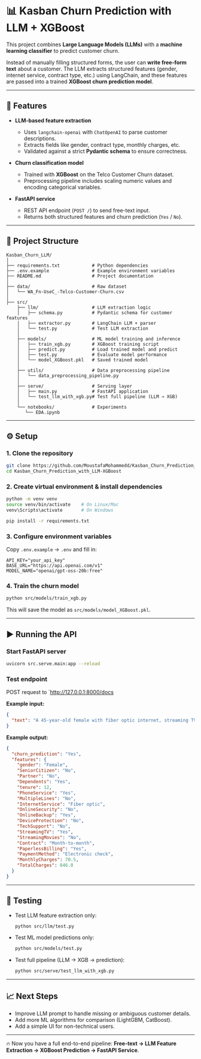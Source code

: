 # 📊 Kasban Churn Prediction with LLM + XGBoost

This project combines **Large Language Models (LLMs)** with a **machine learning classifier** to predict customer churn.

Instead of manually filling structured forms, the user can **write free-form text** about a customer. The LLM extracts structured features (gender, internet service, contract type, etc.) using LangChain, and these features are passed into a trained **XGBoost churn prediction model**.

---

## 🚀 Features

* **LLM-based feature extraction**

  * Uses `langchain-openai` with `ChatOpenAI` to parse customer descriptions.
  * Extracts fields like gender, contract type, monthly charges, etc.
  * Validated against a strict **Pydantic schema** to ensure correctness.

* **Churn classification model**

  * Trained with **XGBoost** on the Telco Customer Churn dataset.
  * Preprocessing pipeline includes scaling numeric values and encoding categorical variables.

* **FastAPI service**

  * REST API endpoint (`POST /`) to send free-text input.
  * Returns both structured features and churn prediction (`Yes` / `No`).

---

## 📂 Project Structure

```
Kasban_Churn_LLM/
│
├── requirements.txt            # Python dependencies
├── .env.example                # Example environment variables
├── README.md                   # Project documentation
│
├── data/                       # Raw dataset
│   └── WA_Fn-UseC_-Telco-Customer-Churn.csv
│
├── src/
    ├── llm/                    # LLM extraction logic
    │   ├── schema.py           # Pydantic schema for customer features
    │   ├── extractor.py        # LangChain LLM + parser
    │   └── test.py             # Test LLM extraction
    │
    ├── models/                 # ML model training and inference
    │   ├── train_xgb.py        # XGBoost training script
    │   ├── predict.py          # Load trained model and predict
    │   ├── test.py             # Evaluate model performance
    │   └── model_XGBoost.pkl   # Saved trained model
    │
    ├── utils/                  # Data preprocessing pipeline
    │   └── data_preprocessing_pipeline.py
    │
    ├── serve/                  # Serving layer
    │   ├── main.py             # FastAPI application
    │   └── test_llm_with_xgb.py# Test full pipeline (LLM → XGB)
    │
    └── notebooks/              # Experiments
       └── EDA.ipynb
```

---

## ⚙️ Setup

### 1. Clone the repository

```bash
git clone https://github.com/MoustafaMohammedd/Kasban_Churn_Prediction_with_LLM-XGBoost.git
cd Kasban_Churn_Prediction_with_LLM-XGBoost
```

### 2. Create virtual environment & install dependencies

```bash
python -m venv venv
source venv/bin/activate    # On Linux/Mac
venv\Scripts\activate       # On Windows

pip install -r requirements.txt
```

### 3. Configure environment variables

Copy `.env.example` → `.env` and fill in:

```env
API_KEY="your_api_key"
BASE_URL="https://api.openai.com/v1"
MODEL_NAME="openai/gpt-oss-20b:free"
```

### 4. Train the churn model

```bash
python src/models/train_xgb.py
```

This will save the model as `src/models/model_XGBoost.pkl`.

---

## ▶️ Running the API

### Start FastAPI server

```bash
uvicorn src.serve.main:app --reload
```

### Test endpoint

POST request to `http://127.0.0.1:8000/docs

**Example input:**

```json
{
  "text": "A 45-year-old female with fiber optic internet, streaming TV, no partner, two dependents, contract month-to-month, paperless billing, tenure 12 months, monthly charges 70.5, total charges 846.0."
}
```

**Example output:**

```json
{
  "churn_prediction": "Yes",
  "features": {
    "gender": "Female",
    "SeniorCitizen": "No",
    "Partner": "No",
    "Dependents": "Yes",
    "tenure": 12,
    "PhoneService": "Yes",
    "MultipleLines": "No",
    "InternetService": "Fiber optic",
    "OnlineSecurity": "No",
    "OnlineBackup": "Yes",
    "DeviceProtection": "No",
    "TechSupport": "No",
    "StreamingTV": "Yes",
    "StreamingMovies": "No",
    "Contract": "Month-to-month",
    "PaperlessBilling": "Yes",
    "PaymentMethod": "Electronic check",
    "MonthlyCharges": 70.5,
    "TotalCharges": 846.0
  }
}
```

---

## 🧪 Testing

* Test LLM feature extraction only:

  ```bash
  python src/llm/test.py
  ```

* Test ML model predictions only:

  ```bash
  python src/models/test.py
  ```

* Test full pipeline (LLM → XGB → prediction):

  ```bash
  python src/serve/test_llm_with_xgb.py
  ```

---

## 📈 Next Steps

* Improve LLM prompt to handle missing or ambiguous customer details.
* Add more ML algorithms for comparison (LightGBM, CatBoost).
* Add a simple UI for non-technical users.

---

🔥 Now you have a full end-to-end pipeline:
**Free-text → LLM Feature Extraction → XGBoost Prediction → FastAPI Service**.


